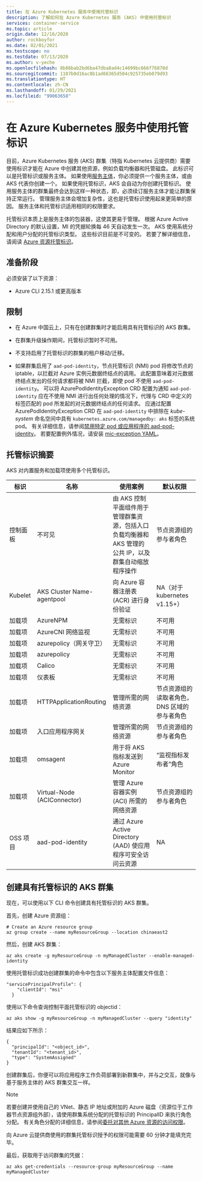 ```yaml
---
title: 在 Azure Kubernetes 服务中使用托管标识
description: 了解如何在 Azure Kubernetes 服务 (AKS) 中使用托管标识
services: container-service
ms.topic: article
origin.date: 12/16/2020
author: rockboyfor
ms.date: 02/01/2021
ms.testscope: no
ms.testdate: 07/13/2020
ms.author: v-yeche
ms.openlocfilehash: 8b86bab2bd6ba47dba8ad4c14699bc666f76870d
ms.sourcegitcommit: 1107b0d16ac8b1ad66365d504c925735eb079d93
ms.translationtype: HT
ms.contentlocale: zh-CN
ms.lasthandoff: 01/29/2021
ms.locfileid: "99063658"
---
```

<!--Verified successfully-->
# <a name="use-managed-identities-in-azure-kubernetes-service"></a>在 Azure Kubernetes 服务中使用托管标识

目前，Azure Kubernetes 服务 (AKS) 群集（特指 Kubernetes 云提供商）需要使用标识才能在 Azure 中创建其他资源，例如负载均衡器和托管磁盘。 此标识可以是托管标识或服务主体。 如果使用[服务主体](kubernetes-service-principal.md)，你必须提供一个服务主体，或由 AKS 代表你创建一个。 如果使用托管标识，AKS 会自动为你创建托管标识。 使用服务主体的群集最终会达到这样一种状态，即，必须续订服务主体才能让群集保持正常运行。 管理服务主体会增加复杂性，这也是托管标识使用起来更简单的原因。 服务主体和托管标识适用相同的权限要求。

托管标识本质上是服务主体的包装器，这使其更易于管理。 根据 Azure Active Directory 的默认设置，MI 的凭据轮换每 46 天自动发生一次。 AKS 使用系统分配和用户分配的托管标识类型。 这些标识目前是不可变的。 若要了解详细信息，请阅读 [Azure 资源托管标识](../active-directory/managed-identities-azure-resources/overview.md)。

## <a name="before-you-begin"></a>准备阶段

必须安装了以下资源：

- Azure CLI 2.15.1 或更高版本

## <a name="limitations"></a>限制

<!--MOONCAKE CUSTOMIZE on 01/11/2021-->
<!--Not Available on az feature register --namespace Microsoft.ContainerService -n MigrateToMSIClusterPreview-->
<!--Not Available on az feature register --namespace Microsoft.ContainerService -n UserAssignedIdentityPreview-->

* 在 Azure 中国云上，只有在创建群集时才能启用具有托管标识的 AKS 群集。

    <!--MOONCAKE CUSTOMIZE on 01/11/2021-->
    
* 在群集升级操作期间，托管标识暂时不可用。
* 不支持启用了托管标识的群集的租户移动/迁移。
* 如果群集启用了 `aad-pod-identity`，节点托管标识 (NMI) pod 将修改节点的 iptable，以拦截对 Azure 实例元数据终结点的调用。 此配置意味着对元数据终结点发出的任何请求都将被 NMI 拦截，即使 pod 不使用 `aad-pod-identity`。 可以将 AzurePodIdentityException CRD 配置为通知 `aad-pod-identity` 应在不使用 NMI 进行出任何处理的情况下，代理与 CRD 中定义的标签匹配的 pod 所发起的对元数据终结点的任何请求。 应通过配置 AzurePodIdentityException CRD 在 `aad-pod-identity` 中排除在 _kube-system_ 命名空间中具有 `kubernetes.azure.com/managedby: aks` 标签的系统 pod。 有关详细信息，请参阅[禁用特定 pod 或应用程序的 aad-pod-identity](https://azure.github.io/aad-pod-identity/docs/configure/application_exception)。
    若要配置例外情况，请安装 [mic-exception YAML](https://github.com/Azure/aad-pod-identity/blob/master/deploy/infra/mic-exception.yaml)。

## <a name="summary-of-managed-identities"></a>托管标识摘要

AKS 对内置服务和加载项使用多个托管标识。

<!--Not Available on  Bring your own identity COLUMN-->

| 标识                       | 名称    | 使用案例 | 默认权限 |
|--------------------------------|---------|----------|---------------------|
| 控制面板 | 不可见 | 由 AKS 控制平面组件用于管理群集资源，包括入口负载均衡器和 AKS 管理的公共 IP，以及群集自动缩放程序操作 | 节点资源组的参与者角色 |
| Kubelet | AKS Cluster Name-agentpool | 向 Azure 容器注册表 (ACR) 进行身份验证 | NA（对于 kubernetes v1.15+） |
| 加载项 | AzureNPM | 无需标识 | 不可用 |
| 加载项 | AzureCNI 网络监视 | 无需标识 | 不可用 |
| 加载项 | azurepolicy（网关守卫） | 无需标识 | 不可用 |
| 加载项 | azurepolicy | 无需标识 | 不可用 |
| 加载项 | Calico | 无需标识 | 不可用 |
| 加载项 | 仪表板 | 无需标识 | 不可用 |
| 加载项 | HTTPApplicationRouting | 管理所需的网络资源 | 节点资源组的读取者角色，DNS 区域的参与者角色 |
| 加载项 | 入口应用程序网关 | 管理所需的网络资源| 节点资源组的参与者角色 |
| 加载项 | omsagent | 用于将 AKS 指标发送到 Azure Monitor | “监视指标发布者”角色 |
| 加载项 | Virtual-Node (ACIConnector) | 管理 Azure 容器实例 (ACI) 所需的网络资源 | 节点资源组的参与者角色 |
| OSS 项目 | aad-pod-identity | 通过 Azure Active Directory (AAD) 使应用程序可安全访问云资源 | NA |

## <a name="create-an-aks-cluster-with-managed-identities"></a>创建具有托管标识的 AKS 群集

现在，可以使用以下 CLI 命令创建具有托管标识的 AKS 群集。

首先，创建 Azure 资源组：

```azurecli
# Create an Azure resource group
az group create --name myResourceGroup --location chinaeast2
```

然后，创建 AKS 群集：

```azurecli
az aks create -g myResourceGroup -n myManagedCluster --enable-managed-identity
```

使用托管标识成功创建群集的命令中包含以下服务主体配置文件信息：

```output
"servicePrincipalProfile": {
    "clientId": "msi"
  }
```

使用以下命令查询控制平面托管标识的 objectid：

```azurecli
az aks show -g myResourceGroup -n myManagedCluster --query "identity"
```

结果应如下所示：

```output
{
  "principalId": "<object_id>",   
  "tenantId": "<tenant_id>",      
  "type": "SystemAssigned"                                 
}
```

创建群集后，你便可以将应用程序工作负荷部署到新群集中，并与之交互，就像与基于服务主体的 AKS 群集交互一样。

> [!NOTE]
> 若要创建并使用自己的 VNet、静态 IP 地址或附加的 Azure 磁盘（资源位于工作器节点资源组外部），请使用群集系统分配的托管标识的 PrincipalID 来执行角色分配。 有关角色分配的详细信息，请参阅[委托对其他 Azure 资源的访问权限](kubernetes-service-principal.md#delegate-access-to-other-azure-resources)。
>
> 向 Azure 云提供商使用的群集托管标识授予的权限可能需要 60 分钟才能填充完毕。

最后，获取用于访问群集的凭据：

```azurecli
az aks get-credentials --resource-group myResourceGroup --name myManagedCluster
```

<!--Not Available on ## Update an AKS cluster to managed identities (Preview)-->
<!--Not Available on Bring your own control plane MI-->
<!--Not Available on ## Next steps-->
<!--Not Available on [Azure Resource Manager (ARM) templates ][aks-arm-template]-->

<!-- LINKS - external -->

<!--NOT AVAILABLE ON [aks-arm-template]: /templates/microsoft.containerservice/managedclusters-->

[az-identity-create]: https://docs.microsoft.com/cli/azure/identity#az_identity_create
[az-identity-list]: https://docs.microsoft.com/cli/azure/identity#az_identity_list

<!--Update_Description: update meta properties, wording update, update link-->